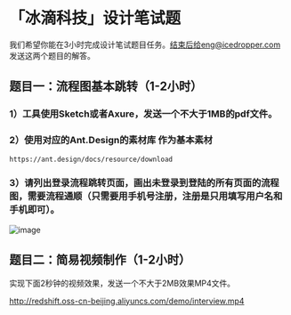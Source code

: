 # 「冰滴科技」设计笔试题

我们希望你能在3小时完成设计笔试题目任务。结束后给eng@icedropper.com 发送这两个题目的解答。


## 题目一：流程图基本跳转（1-2小时）

### 1）工具使用Sketch或者Axure，发送一个不大于1MB的pdf文件。
### 2）使用对应的Ant.Design的素材库 作为基本素材
	https://ant.design/docs/resource/download
### 3）请列出登录流程跳转页面，画出未登录到登陆的所有页面的流程图，需要流程通顺（只需要用手机号注册，注册是只用填写用户名和手机即可）。

![image](http://redshift.oss-cn-beijing.aliyuncs.com/demo/login.png)

## 题目二：简易视频制作（1-2小时）

实现下面2秒钟的视频效果，发送一个不大于2MB效果MP4文件。

http://redshift.oss-cn-beijing.aliyuncs.com/demo/interview.mp4
